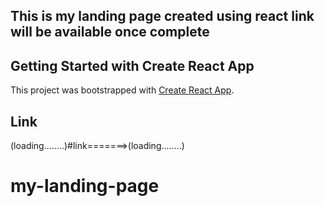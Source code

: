 
## This is my landing page created using react link will be available once complete
## Getting Started with Create React App
This project was bootstrapped with [Create React App](https://github.com/facebook/create-react-app).

## Link
(loading........)#link=======>(loading........)
# my-landing-page


